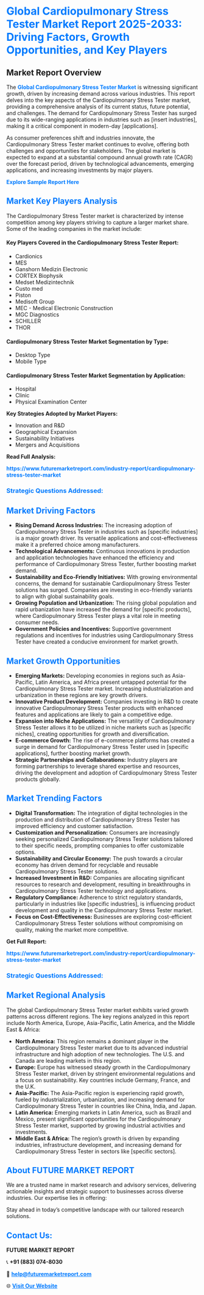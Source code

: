 <h1 style="color: #007BFF;">Global Cardiopulmonary Stress Tester Market Report 2025-2033: Driving Factors, Growth Opportunities, and Key Players</h1>

<section id="overview">
<h2>Market Report Overview</h2>
<p>The <a href="https://www.futuremarketreport.com/industry-report/cardiopulmonary-stress-tester-market" style="color: #007BFF; text-decoration: none;"><strong>Global Cardiopulmonary Stress Tester Market</strong></a> is witnessing significant growth, driven by increasing demand across various industries. This report delves into the key aspects of the Cardiopulmonary Stress Tester market, providing a comprehensive analysis of its current status, future potential, and challenges. The demand for Cardiopulmonary Stress Tester has surged due to its wide-ranging applications in industries such as [insert industries], making it a critical component in modern-day [applications].</p>
<p>As consumer preferences shift and industries innovate, the Cardiopulmonary Stress Tester market continues to evolve, offering both challenges and opportunities for stakeholders. The global market is expected to expand at a substantial compound annual growth rate (CAGR) over the forecast period, driven by technological advancements, emerging applications, and increasing investments by major players.</p>
</section>

<section id="overview">
<p><a href="https://www.futuremarketreport.com/request-sample/reportId=64770" style="color: #007BFF; text-decoration: none;"><strong>Explore Sample Report Here</strong></a></p>
</section>

<section id="key-players">
<h2 style="color: #007BFF;">Market Key Players Analysis</h2>
<p>The Cardiopulmonary Stress Tester market is characterized by intense competition among key players striving to capture a larger market share. Some of the leading companies in the market include:</p>
<h4>Key Players Covered in the Cardiopulmonary Stress Tester Report:</h4>
<ul><li>Cardionics</li><li>MES</li><li>Ganshorn Medizin Electronic</li><li>CORTEX Biophysik</li><li>Medset Medizintechnik</li><li>Custo med</li><li>Piston</li><li>Medisoft Group</li><li>MEC - Medical Electronic Construction</li><li>MGC Diagnostics</li><li>SCHILLER</li><li>THOR</li></ul>
<h4>Cardiopulmonary Stress Tester Market Segmentation by Type:</h4>
<ul><li>Desktop Type</li><li>Mobile Type</li></ul>

<h4>Cardiopulmonary Stress Tester Market Segmentation by Application:</h4>
<ul><li>Hospital</li><li>Clinic</li><li>Physical Examination Center</li></ul>
<p><strong>Key Strategies Adopted by Market Players:</strong></p>
<ul>
<li>Innovation and R&D</li>
<li>Geographical Expansion</li>
<li>Sustainability Initiatives</li>
<li>Mergers and Acquisitions</li>
</ul>
</section>

<section>
<p><strong>Read Full Analysis: </strong></p><a href="https://www.futuremarketreport.com/industry-report/cardiopulmonary-stress-tester-market" style="color: #007BFF; text-decoration: none;"><strong>https://www.futuremarketreport.com/industry-report/cardiopulmonary-stress-tester-market</strong></a>
<h3 style="color: #007BFF;">Strategic Questions Addressed:</h3>
</section>

<section id="driving-factors">
<h2 style="color: #007BFF;">Market Driving Factors</h2>
<ul>
<li><strong>Rising Demand Across Industries:</strong> The increasing adoption of Cardiopulmonary Stress Tester in industries such as [specific industries] is a major growth driver. Its versatile applications and cost-effectiveness make it a preferred choice among manufacturers.</li>
<li><strong>Technological Advancements:</strong> Continuous innovations in production and application technologies have enhanced the efficiency and performance of Cardiopulmonary Stress Tester, further boosting market demand.</li>
<li><strong>Sustainability and Eco-Friendly Initiatives:</strong> With growing environmental concerns, the demand for sustainable Cardiopulmonary Stress Tester solutions has surged. Companies are investing in eco-friendly variants to align with global sustainability goals.</li>
<li><strong>Growing Population and Urbanization:</strong> The rising global population and rapid urbanization have increased the demand for [specific products], where Cardiopulmonary Stress Tester plays a vital role in meeting consumer needs.</li>
<li><strong>Government Policies and Incentives:</strong> Supportive government regulations and incentives for industries using Cardiopulmonary Stress Tester have created a conducive environment for market growth.</li>
</ul>
</section>

<section id="growth-opportunities">
<h2 style="color: #007BFF;">Market Growth Opportunities</h2>
<ul>
<li><strong>Emerging Markets:</strong> Developing economies in regions such as Asia-Pacific, Latin America, and Africa present untapped potential for the Cardiopulmonary Stress Tester market. Increasing industrialization and urbanization in these regions are key growth drivers.</li>
<li><strong>Innovative Product Development:</strong> Companies investing in R&D to create innovative Cardiopulmonary Stress Tester products with enhanced features and applications are likely to gain a competitive edge.</li>
<li><strong>Expansion into Niche Applications:</strong> The versatility of Cardiopulmonary Stress Tester allows it to be utilized in niche markets such as [specific niches], creating opportunities for growth and diversification.</li>
<li><strong>E-commerce Growth:</strong> The rise of e-commerce platforms has created a surge in demand for Cardiopulmonary Stress Tester used in [specific applications], further boosting market growth.</li>
<li><strong>Strategic Partnerships and Collaborations:</strong> Industry players are forming partnerships to leverage shared expertise and resources, driving the development and adoption of Cardiopulmonary Stress Tester products globally.</li>
</ul>
</section>

<section id="trending-factors">
<h2 style="color: #007BFF;">Market Trending Factors</h2>
<ul>
<li><strong>Digital Transformation:</strong> The integration of digital technologies in the production and distribution of Cardiopulmonary Stress Tester has improved efficiency and customer satisfaction.</li>
<li><strong>Customization and Personalization:</strong> Consumers are increasingly seeking personalized Cardiopulmonary Stress Tester solutions tailored to their specific needs, prompting companies to offer customizable options.</li>
<li><strong>Sustainability and Circular Economy:</strong> The push towards a circular economy has driven demand for recyclable and reusable Cardiopulmonary Stress Tester solutions.</li>
<li><strong>Increased Investment in R&D:</strong> Companies are allocating significant resources to research and development, resulting in breakthroughs in Cardiopulmonary Stress Tester technology and applications.</li>
<li><strong>Regulatory Compliance:</strong> Adherence to strict regulatory standards, particularly in industries like [specific industries], is influencing product development and quality in the Cardiopulmonary Stress Tester market.</li>
<li><strong>Focus on Cost-Effectiveness:</strong> Businesses are exploring cost-efficient Cardiopulmonary Stress Tester solutions without compromising on quality, making the market more competitive.</li>
</ul>
</section>

<section>
<p><strong>Get Full Report: </strong></p><a href="https://www.futuremarketreport.com/industry-report/cardiopulmonary-stress-tester-market" style="color: #007BFF; text-decoration: none;"><strong>https://www.futuremarketreport.com/industry-report/cardiopulmonary-stress-tester-market</strong></a>
<h3 style="color: #007BFF;">Strategic Questions Addressed:</h3>
</section>


<section id="regional-analysis">
<h2 style="color: #007BFF;">Market Regional Analysis</h2>
<p>The global Cardiopulmonary Stress Tester market exhibits varied growth patterns across different regions. The key regions analyzed in this report include North America, Europe, Asia-Pacific, Latin America, and the Middle East & Africa:</p>
<ul>
<li><strong>North America:</strong> This region remains a dominant player in the Cardiopulmonary Stress Tester market due to its advanced industrial infrastructure and high adoption of new technologies. The U.S. and Canada are leading markets in this region.</li>
<li><strong>Europe:</strong> Europe has witnessed steady growth in the Cardiopulmonary Stress Tester market, driven by stringent environmental regulations and a focus on sustainability. Key countries include Germany, France, and the U.K.</li>
<li><strong>Asia-Pacific:</strong> The Asia-Pacific region is experiencing rapid growth, fueled by industrialization, urbanization, and increasing demand for Cardiopulmonary Stress Tester in countries like China, India, and Japan.</li>
<li><strong>Latin America:</strong> Emerging markets in Latin America, such as Brazil and Mexico, present significant opportunities for the Cardiopulmonary Stress Tester market, supported by growing industrial activities and investments.</li>
<li><strong>Middle East & Africa:</strong> The region’s growth is driven by expanding industries, infrastructure development, and increasing demand for Cardiopulmonary Stress Tester in sectors like [specific sectors].</li>
</ul>
</section>

<footer>
<h2 style="color: #007BFF;">About FUTURE MARKET REPORT</h2>
<p>We are a trusted name in market research and advisory services, delivering actionable insights and strategic support to businesses across diverse industries. Our expertise lies in offering:</p>

<p>Stay ahead in today’s competitive landscape with our tailored research solutions.</p>

<h2 style="color: #007BFF;">Contact Us:</h2>
<p><strong>FUTURE MARKET REPORT</strong></p>
<p>📞 <strong>+91 (883) 074-8030</strong></p>
<p>📧 <strong><a href="mailto:help@futuremarketreport.com" style="color: #007BFF;">help@futuremarketreport.com</a></strong></p>
<p>🌐 <strong><a href="https://www.futuremarketreport.com/" style="color: #007BFF;">Visit Our Website</a></strong></p>
</footer>
